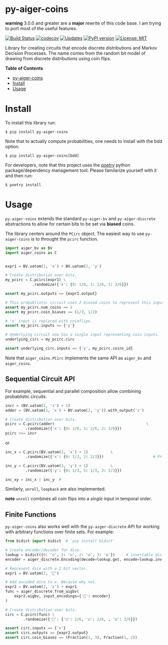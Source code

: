 # py-aiger-coins

**warning** 3.0.0 and greater are a **major** rewrite of this code
base. I am trying to port most of the useful features.


[![Build Status](https://cloud.drone.io/api/badges/mvcisback/py-aiger-coins/status.svg)](https://cloud.drone.io/mvcisback/py-aiger-coins)
[![codecov](https://codecov.io/gh/mvcisback/py-aiger-coins/branch/master/graph/badge.svg)](https://codecov.io/gh/mvcisback/py-aiger-coins)
[![Updates](https://pyup.io/repos/github/mvcisback/py-aiger-coins/shield.svg)](https://pyup.io/repos/github/mvcisback/py-aiger-coins/)
[![PyPI version](https://badge.fury.io/py/py-aiger-coins.svg)](https://badge.fury.io/py/py-aiger-coins)
[![License: MIT](https://img.shields.io/badge/License-MIT-yellow.svg)](https://opensource.org/licenses/MIT)


Library for creating circuits that encode discrete distributions and
Markov Decision Processes. The name comes from the random bit model of
drawing from discrete distributions using coin flips.

<!-- markdown-toc start - Don't edit this section. Run M-x markdown-toc-refresh-toc -->
**Table of Contents**

- [py-aiger-coins](#py-aiger-coins)
- [Install](#install)
- [Usage](#usage)

<!-- markdown-toc end -->


# Install

To install this library run:

`$ pip install py-aiger-coins`

Note that to actually compute probabilities, one needs to install with the bdd option.

`$ pip install py-aiger-coins[bdd]`

For developers, note that this project uses the
[poetry](https://poetry.eustace.io/) python package/dependency
management tool. Please familarize yourself with it and then run:

`$ poetry install`

# Usage

`py-aiger-coins` extends the standard `py-aiger-bv` and
`py-aiger-discrete` abstractions to allow for certain bits to be set
via **biased** coins.

The library centers around the `PCirc` object. The easiest way to use
`py-aiger-coins` is to throught the `pcirc` function.


```python
import aiger_bv as BV
import aiger_coins as C


expr1 = BV.uatom(2, 'x') + BV.uatom(2, 'y')

# Create distribution over bits.
my_pcirc = C.pcirc(expr1) \
            .randomize({'x': {0: 1/6, 1: 2/6, 2: 3/6}})

assert my_pcirc.outputs == {expr1.output}

# This probablistic circuit uses 2 biased coins to represent this input.
assert my_pcirc.num_coins == 2
assert my_pcirc.coin_biases == (1/3, 1/2)

# 'x' input is replaced with coinflips.
assert my_pcirc.inputs == {'y'}

# Underlying circuit now has a single input representing coin inputs.
underlying_circ = my_pcirc.circ

assert underlying_circ.inputs == {'y', my_pcirc.coins_id}
```

Note that `aiger_coins.PCirc` implements the same API as `aiger_bv`
and `aiger_coins`.

## Sequential Circuit API

For example, sequential and parallel composition allow combining
probablistic circuits.

```python
incr = (BV.uatom(2, 'z') + 1)
adder = (BV.uatom(2, 'x') + BV.uatom(2, 'y')).with_output('z')

# Create distribution over bits.
pcirc = C.pcirc(adder)                                         \
         .randomize({'x': {0: 1/6, 1: 2/6, 2: 3/6}})
pcirc >>= incr
```

or

```python
inc_x = C.pcirc(BV.uatom(2, 'x') + 1)          \
         .randomize({'x': {0: 1/3, 2: 2/3}})                      # Pr(x=2) = 2/3

inc_y = C.pcirc(BV.uatom(3, 'y') + 1)          \
         .randomize({'y': {0: 1/3, 5: 1/3, 3: 1/3}})

inc_xy = inc_x | inc_y  #
```

Similarly, `unroll`, `loopback` are also implemented.

**note** `unroll` combines all coin flips into a *single* input in
temporal order.


## Finite Functions

`py-aiger-coins` also works well with the `py-aiger-discrete` API for
working with arbitrary functions over finite sets. For example:

```python
from bidict import bidict  # `pip install bidict`

# Create encoder/decoder for dice.
lookup = bidict({0: '⚀', 1: '⚁', 2: '⚂', 3: '⚃'})     # invertable dictionary.
encoder = aiger_discrete.Encoding(decode=lookup.get, encode=lookup.inv.get)

# Represent dice with a 2 bit vector.
expr1 = BV.uatom(2, '🎲')

# Add encoded dice to x. Because why not.
expr2 = BV.uatom(2, 'x') + expr1
func = aiger_discrete.from_aigbv(
    expr2.aigbv, input_encodings={'🎲': encoder}
)

# Create distribution over bits.
circ = C.pcirc(func) \
        .randomize({'🎲': {'⚀': 1/6, '⚁': 2/6, , '⚂': 3/6}})

assert circ.inputs == {'x'}
assert circ.outputs == {expr2.output}
assert circ.coin_biases == (Fraction(1, 3), Fraction(1, 2))
```
